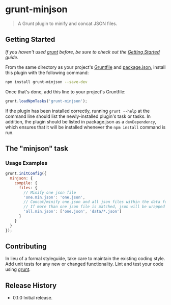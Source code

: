 # grunt-minjson

> A Grunt plugin to minify and concat JSON files.

## Getting Started
_If you haven't used [grunt][] before, be sure to check out the [Getting Started][] guide._

From the same directory as your project's [Gruntfile][Getting Started] and [package.json][], install this plugin with the following command:

```bash
npm install grunt-minjson --save-dev
```

Once that's done, add this line to your project's Gruntfile:

```js
grunt.loadNpmTasks('grunt-minjson');
```

If the plugin has been installed correctly, running `grunt --help` at the command line should list the newly-installed plugin's task or tasks. In addition, the plugin should be listed in package.json as a `devDependency`, which ensures that it will be installed whenever the `npm install` command is run.

[grunt]: http://gruntjs.com/
[Getting Started]: https://github.com/gruntjs/grunt/blob/devel/docs/getting_started.md
[package.json]: https://npmjs.org/doc/json.html

## The "minjson" task

### Usage Examples

```js
grunt.initConfig({
  minjson: {
    compile: {
      files: {
        // Minify one json file
        'one.min.json': 'one.json',
        // Concat/minify one.json and all json files within the data folder
        // If more than one json file is matched, json will be wrapped in brackets []
        'all.min.json': ['one.json', 'data/*.json']
      }
    }
  }
});
```

## Contributing
In lieu of a formal styleguide, take care to maintain the existing coding style. Add unit tests for any new or changed functionality. Lint and test your code using [grunt][].

## Release History

* 0.1.0 Initial release.
